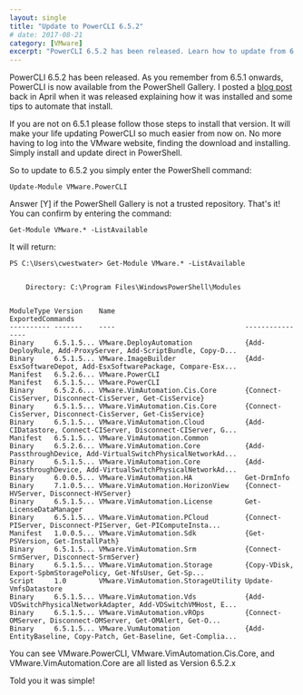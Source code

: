 ```yaml
---
layout: single
title: "Update to PowerCLI 6.5.2"
# date: 2017-08-21
category: [VMware]
excerpt: "PowerCLI 6.5.2 has been released. Learn how to update from 6.5.1"
---
```

PowerCLI 6.5.2 has been released. As you remember from 6.5.1 onwards, PowerCLI is now available from the PowerShell Gallery. I posted a [blog post](http://www.vgemba.net/vmware/powercli/PowerCLI-6.5.1-Installation/) back in April when it was released explaining how it was installed and some tips to automate that install.

If you are not on 6.5.1 please follow those steps to install that version. It will make your life updating PowerCLI so much easier from now on. No more having to log into the VMware website, finding the download and installing. Simply install and update direct in PowerShell.

So to update to 6.5.2 you simply enter the PowerShell command:

~~~ posh
Update-Module VMware.PowerCLI
~~~

Answer [Y] if the PowerShell Gallery is not a trusted repository. That's it! You can confirm by entering the command:

~~~ posh
Get-Module VMware.* -ListAvailable
~~~

It will return:

~~~ posh
PS C:\Users\cwestwater> Get-Module VMware.* -ListAvailable


    Directory: C:\Program Files\WindowsPowerShell\Modules


ModuleType Version    Name                                ExportedCommands
---------- -------    ----                                ----------------
Binary     6.5.1.5... VMware.DeployAutomation             {Add-DeployRule, Add-ProxyServer, Add-ScriptBundle, Copy-D...
Binary     6.5.1.5... VMware.ImageBuilder                 {Add-EsxSoftwareDepot, Add-EsxSoftwarePackage, Compare-Esx...
Manifest   6.5.2.6... VMware.PowerCLI
Manifest   6.5.1.5... VMware.PowerCLI
Binary     6.5.2.6... VMware.VimAutomation.Cis.Core       {Connect-CisServer, Disconnect-CisServer, Get-CisService}
Binary     6.5.1.5... VMware.VimAutomation.Cis.Core       {Connect-CisServer, Disconnect-CisServer, Get-CisService}
Binary     6.5.1.5... VMware.VimAutomation.Cloud          {Add-CIDatastore, Connect-CIServer, Disconnect-CIServer, G...
Manifest   6.5.1.5... VMware.VimAutomation.Common
Binary     6.5.2.6... VMware.VimAutomation.Core           {Add-PassthroughDevice, Add-VirtualSwitchPhysicalNetworkAd...
Binary     6.5.1.5... VMware.VimAutomation.Core           {Add-PassthroughDevice, Add-VirtualSwitchPhysicalNetworkAd...
Binary     6.0.0.5... VMware.VimAutomation.HA             Get-DrmInfo
Binary     7.1.0.5... VMware.VimAutomation.HorizonView    {Connect-HVServer, Disconnect-HVServer}
Binary     6.5.1.5... VMware.VimAutomation.License        Get-LicenseDataManager
Binary     6.5.1.5... VMware.VimAutomation.PCloud         {Connect-PIServer, Disconnect-PIServer, Get-PIComputeInsta...
Manifest   1.0.0.5... VMware.VimAutomation.Sdk            {Get-PSVersion, Get-InstallPath}
Binary     6.5.1.5... VMware.VimAutomation.Srm            {Connect-SrmServer, Disconnect-SrmServer}
Binary     6.5.1.5... VMware.VimAutomation.Storage        {Copy-VDisk, Export-SpbmStoragePolicy, Get-NfsUser, Get-Sp...
Script     1.0        VMware.VimAutomation.StorageUtility Update-VmfsDatastore
Binary     6.5.1.5... VMware.VimAutomation.Vds            {Add-VDSwitchPhysicalNetworkAdapter, Add-VDSwitchVMHost, E...
Binary     6.5.1.5... VMware.VimAutomation.vROps          {Connect-OMServer, Disconnect-OMServer, Get-OMAlert, Get-O...
Binary     6.5.1.5... VMware.VumAutomation                {Add-EntityBaseline, Copy-Patch, Get-Baseline, Get-Complia...
~~~

You can see VMware.PowerCLI, VMware.VimAutomation.Cis.Core, and VMware.VimAutomation.Core are all listed as Version 6.5.2.x

Told you it was simple!